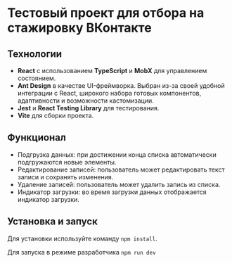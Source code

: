# Тестовый проект для отбора на стажировку ВКонтакте


## Технологии

- **React** с использованием **TypeScript** и **MobX** для управлением состоянием.
- **Ant Design** в качестве UI-фреймворка. Выбран из-за своей удобной интеграции с React, широкого набора готовых компонентов, адаптивности и возможности кастомизации.
- **Jest** и **React Testing Library** для тестирования.
- **Vite** для сборки проекта.

 ## Функционал

  - Подгрузка данных: при достижении конца списка автоматически подгружаются новые элементы.
  -  Редактирование записей: пользователь может редактировать текст записи и сохранять изменения.
  - Удаление записей: пользователь может удалить запись из списка.
  - Индикатор загрузки: во время загрузки данных отображается индикатор загрузки.

## Установка и запуск

Для установки используйте команду `npm install`.

Для запуска в режиме разработчика `npm run dev`




   